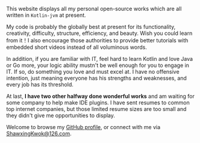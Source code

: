 

This website displays all my personal open-source works which are all written in `Kotlin-jvm` at present. 

[//]: # (Partial works display Tracer & KDataStore)

My code is probably the globally best at present for its functionality, creativity, difficulty, structure, 
efficiency, and beauty. Wish you could learn from it！I also encourage those authorities to provide better 
tutorials with embedded short videos instead of all voluminous words.

In addition, if you are familiar with IT, feel hard to learn Kotlin and love Java or Go more, your logic
ability mustn't be well enough for you to engage in IT. If so, do something you love and must excel
at. I have no offensive intention, just meaning everyone has his strengths and weaknesses, and every
job has its threshold.

At last, **I have two other halfway done wonderful works** and am waiting for some company to help make IDE plugins.
I have sent resumes to common top internet companies, but those limited resume sizes are too small
and they didn't give me opportunities to display. 

Welcome to browse my <a href="https://github.com/ShawxingKwok" target="_blank">GitHub profile</a>, or connect with me via ShawxingKwok@126.com. 